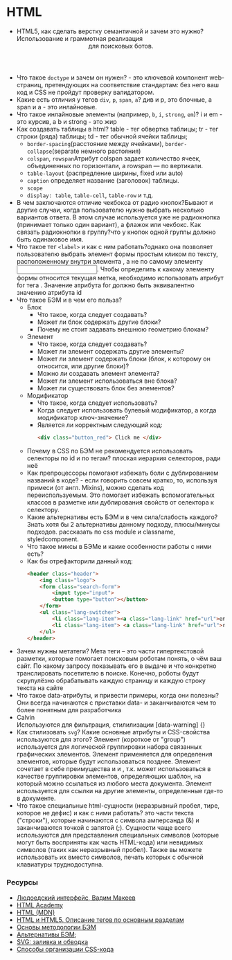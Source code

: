 # HTML

* HTML5, как сделать верстку семантичной и зачем это нужно? Использование и граммотная реализация <header><nav><main><section><article><aside><footer> для поисковых ботов.
* Что такое `doctype` и зачем он нужен? - это ключевой компонент web-страниц, претендующих на соответствие стандартам: без него ваш код и CSS не пройдут проверку валидатором.
* Какие есть отличия у тегов `div`, `p`, `span`, `a`? див и р, это блочные, а span и а - это инлайновые. 
* Что такое инлайновые элементы (например, `b`, `i`, `strong`, `em`)?  i и em - это курсив, а b и strong - это жир
* Как создавать таблицы в html?
table - тег обвертка таблицы;
tr - тег строки (ряда) таблицы;
td - тег обычной ячейки таблицы;
  * `border-spacing`(расстояние между ячейками), `border-collapse`(separate немного растояния)
  * `colspan`, `rowspan`Атрибут colspan задает количество ячеек, объединенных по горизонтали, а rowspan — по вертикали.
  * `table-layout` (распредление ширины, fixed или auto)
  * `caption` определяет название (заголовок) таблицы.
  * `scope`
  * `display: table`, `table-cell`, `table-row` и т.д.
* В чем заключаются отличие чекбокса от радио кнопок?Бывают и другие случаи, когда пользователю нужно выбрать несколько вариантов ответа. В этом случае используется уже не радиокнопка (принимает только один вариант), а флажок или чекбокс. 
Как связать радиокнопки в группу?что у кнопок одной группы должно быть одинаковое имя.
* Что такое тег `<label>` и как с ним работать?однако она позволяет пользователю выбрать элемент формы простым кликом по тексту, расположенному внутри элемента <label>, а не по самому элементу <input>. Чтобы определить к какому элементу формы относится текущая метка, необходимо использовать атрибут for тега <label>. Значение атрибута for должно быть эквивалентно значению атрибута id
* Что такое БЭМ и в чем его польза?
  * Блок
    * Что такое, когда следует создавать?
    * Может ли блок содержать другие блоки?
    * Почему не стоит задавать внешнюю геометрию блокам?
  * Элемент
    * Что такое, когда следует создавать?
    * Может ли элемент содержать другие элементы?
    * Может ли элемент содержать блоки (блок, к которому он относится, или другие блоки)?
    * Можно ли создавать элемент элемента?
    * Может ли элемент использоваться вне блока?
    * Может ли существовать блок без элементов?
  * Модификатор
    * Что такое, когда следует использовать?
    * Когда следует использовать булевый модификатор, а когда модификатор ключ-значение?
    * Является ли корректным следующий код:
        ```html
        <div class="button_red"> Click me </div>
        ```
  * Почему в CSS по БЭМ не рекомендуется использовать селекторы по id и по тегам?  плоская иерархия селекторов, ради неё
  * Как препроцессоры помогают избежать боли с дублированием названий в коде? - если говорить совсем кратко, то, используя примеси (от англ. Mixins), можно сделать код переиспользуемым. Это помогает избежать вспомогательных классов в разметке или дублирования свойств от селектора к селектору.
  * Какие альтернативы есть БЭМ и в чем сила/слабость каждого? Знать хотя бы 2 альтернативы данному подходу, плюсы/минусы подходов. рассказать по css module и classname, styledcomponent.
  * Что такое миксы в БЭМе и какие особенности работы с ними есть?
  * Как бы отрефакторили данный код:
    ```html
    <header class="header">
        <img class="logo">
        <form class="search-form">
            <input type="input">
            <button type="button"></button>
        </form>
        <ul class="lang-switcher">
            <li class="lang-item"><a class="lang-link" href="url">en</a> </li>
            <li class="lang-item"> <a class="lang-link" href="url">ru</a> </li>
        </ul>
    </header>
    ```
* Зачем нужны метатеги? Мета теги – это части гипертекстовой разметки, которые помогает поисковым роботам понять, о чём ваш сайт. По какому запросу показывать его в выдаче и что конкретно транслировать посетителю в поиске. Конечно, роботы будут скрупулёзно обрабатывать каждую страницу и каждую строку текста на сайте
* Что такое data-атрибуты, и привести примеры, когда они полезны?  Они всегда начинаются с приставки data- и заканчиваются чем то более понятным для разработчика <li data-id="1234" data-email="calvin@example.com" data-age="21">Calvin</li> Используются для фильтрация, стилилизации [data-warning] {}
* Как стилизовать `svg`? Какие основные атрибуты и CSS-свойства используются для этого?
Элемент <g> (короткое от "group") используется для логической группировки набора связанных графических элементов.
Элемент <defs> применяется для определения элементов, которые будут использоваться позднее.
Элемент <symbol> сочетает в себе преимущества и <defs> и <g>, т.к. может использоваться в качестве группировки элементов, определяющих шаблон, на который можно ссылаться из любого места документа.
Элемент <use> используется для ссылки на другие элементы, определенные где-то в документе.
* Что такое специальные html-сущности (неразрывный пробел, тире, которое не дефис) и как с ними работать? это части текста ("cтроки"), которые начинаются с символа амперсанда (&) и заканчиваются точкой с запятой (;). Сущности чаще всего используются для представления специальных символов (которые могут быть восприняты как часть HTML-кода) или невидимых символов (таких как неразрывный пробел). Также вы можете использовать их вместо символов, печать которых с обычной клавиатуры труднодоступна. 

### Ресурсы

* [Людоедский интерфейс, Вадим Макеев](https://www.youtube.com/watch?v=ssJsjGZE2sc)
* [HTML Academy](https://htmlacademy.ru/)
* [HTML (MDN)](https://developer.mozilla.org/ru/docs/Web/HTML)
* [HTML и HTML5. Описание тегов по основным разделам](https://html5book.ru/html-html5/)
* [Основы методологии БЭМ](https://ru.bem.info/methodology/quick-start/)
* [Альтернативы БЭМ](https://habr.com/ru/post/256109/);
* [SVG: заливка и обводка](http://css.yoksel.ru/svg-fill-and-stroke/)
* [Способы организации CSS-кода](https://habr.com/ru/post/256109/)
